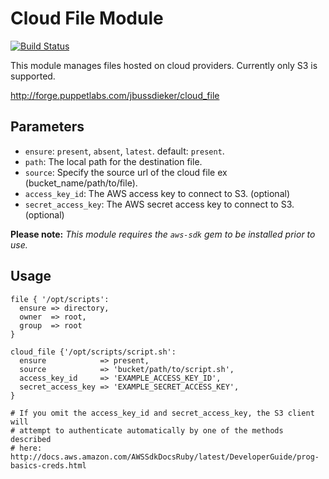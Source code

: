 # Cloud File Module

[![Build Status](https://travis-ci.org/jbussdieker/puppet-cloud_file.png?branch=master)](https://travis-ci.org/jbussdieker/puppet-cloud_file)

This module manages files hosted on cloud providers. Currently only S3 is supported.

http://forge.puppetlabs.com/jbussdieker/cloud_file

## Parameters

* `ensure`: `present`, `absent`, `latest`. default: `present`.
* `path`: The local path for the destination file.
* `source`: Specify the source url of the cloud file ex (bucket_name/path/to/file).
* `access_key_id`: The AWS access key to connect to S3. (optional)
* `secret_access_key`: The AWS secret access key to connect to S3. (optional)

__Please note:__ _This module requires the `aws-sdk` gem to be installed prior to use._

## Usage

    file { '/opt/scripts':
      ensure => directory,
      owner  => root,
      group  => root
    }

    cloud_file {'/opt/scripts/script.sh':
      ensure            => present,
      source            => 'bucket/path/to/script.sh',
      access_key_id     => 'EXAMPLE_ACCESS_KEY_ID',
      secret_access_key => 'EXAMPLE_SECRET_ACCESS_KEY',
    }

    # If you omit the access_key_id and secret_access_key, the S3 client will
    # attempt to authenticate automatically by one of the methods described
    # here: http://docs.aws.amazon.com/AWSSdkDocsRuby/latest/DeveloperGuide/prog-basics-creds.html
